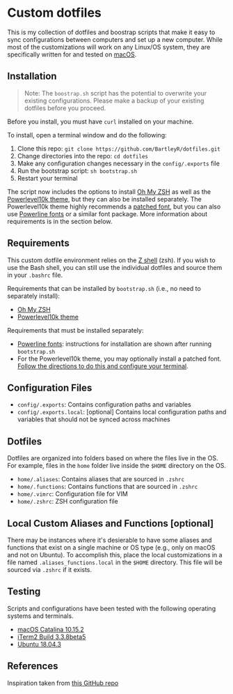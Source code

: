 # Custom dotfiles
This is my collection of dotfiles and boostrap scripts that make it easy to sync configurations between computers and set up a new computer. While most of the customizations will work on any Linux/OS system, they are specifically written for and tested on [macOS](https://www.apple.com/macos/).

## Installation
> Note: The `boostrap.sh` script has the potential to overwrite your existing configurations. Please make a backup of your existing dotfiles before you proceed.

Before you install, you must have `curl` installed on your machine.

To install, open a terminal window and do the following:

1. Clone this repo: `git clone https://github.com/BartleyR/dotfiles.git`
2. Change directories into the repo: `cd dotfiles`
3. Make any configuration changes necessary in the `config/.exports` file
4. Run the bootstrap script: `sh bootstrap.sh`
5. Restart your terminal

The script now includes the options to install [Oh My ZSH](https://ohmyz.sh) as well as the [Powerlevel10k theme](https://github.com/romkatv/powerlevel10k), but they can also be installed separately. The Powerlevel10k theme highly recommends a [patched font](https://github.com/romkatv/powerlevel10k#meslo-nerd-font-patched-for-powerlevel10k), but you can also use [Powerline fonts](https://github.com/powerline/fonts) or a similar font package. More information about requirements is in the section below.

## Requirements
This custom dotfile environment relies on the [Z shell](https://en.wikipedia.org/wiki/Z_shell) (zsh). If you wish to use the Bash shell, you can still use the individual dotfiles and source them in your `.bashrc` file. 

Requirements that can be installed by `bootstrap.sh` (i.e., no need to separately install):

* [Oh My ZSH](https://ohmyz.sh)
* [Powerlevel10k theme](https://github.com/romkatv/powerlevel10k)

Requirements that must be installed separately:

* [Powerline fonts](https://github.com/powerline/fonts): instructions for installation are shown after running `bootstrap.sh`
* For the Powerlevel10k theme, you may optionally install a patched font. [Follow the directions to do this and configure your terminal](https://github.com/romkatv/powerlevel10k#meslo-nerd-font-patched-for-powerlevel10k).

## Configuration Files
- `config/.exports`: Contains configuration paths and variables
- `config/.exports.local`: [optional] Contains local configuration paths and variables that should not be synced across machines

## Dotfiles
Dotfiles are organized into folders based on where the files live in the OS. For example, files in the `home` folder live inside the `$HOME` directory on the OS.

- `home/.aliases`: Contains aliases that are sourced in `.zshrc`
- `home/.functions`: Contains functions that are sourced in `.zshrc`
- `home/.vimrc`: Configuration file for VIM
- `home/.zshrc`: ZSH configuration file

## Local Custom Aliases and Functions [optional]
There may be instances where it's desierable to have some aliases and functions that exist on a single machine or OS type (e.g., only on macOS and not on Ubuntu). To accomplish this, place the local customizations in a file named `.aliases_functions.local` in the `$HOME` directory. This file will be sourced via `.zshrc` if it exists.

## Testing
Scripts and configurations have been tested with the following operating systems and terminals.

* [macOS Catalina 10.15.2](https://support.apple.com/en-us/HT210642) 
* [iTerm2 Build 3.3.8beta5](https://iterm2.com)
* [Ubuntu 18.04.3](https://wiki.ubuntu.com/BionicBeaver/ReleaseNotes)

## References
Inspiration taken from [this GitHub repo](https://github.com/ajmalsiddiqui/dotfiles)
